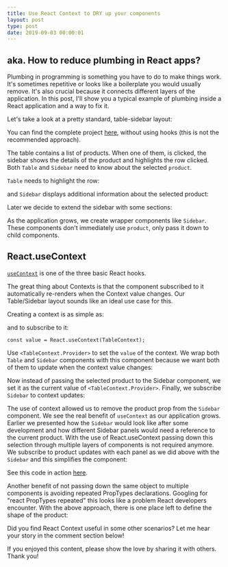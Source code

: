 ```yaml
---
title: Use React Context to DRY up your components
layout: post
type: post
date: 2019-09-03 00:00:01
---
```


## aka. How to reduce plumbing in React apps?

Plumbing in programming is something you have to do to make things work. It's sometimes repetitive or looks like a boilerplate you would usually remove. It's also crucial because it connects different layers of the application. In this post, I'll show you a typical example of plumbing inside a React application and a way to fix it.

Let's take a look at a pretty standard, table-sidebar layout:

<script src="https://gist.github.com/akoskm/71c234a90dc39823eacd3bb6426164e4.js?file=index.jsx "></script>

You can find the complete project [here](https://codesandbox.io/embed/table-sidebar-layout-with-plumbing-xk591?fontsize=14), without using hooks (this is not the recommended approach).

The table contains a list of products. When one of them, is clicked, the sidebar shows the details of the product and highlights the row clicked. Both `Table` and `Sidebar` need to know about the selected `product`.

`Table` needs to highlight the row:

<script src="https://gist.github.com/akoskm/71c234a90dc39823eacd3bb6426164e4.js?file=table.jsx "></script>

and `Sidebar` displays additional information about the selected product:

<script src="https://gist.github.com/akoskm/71c234a90dc39823eacd3bb6426164e4.js?file=sidebar.jsx "></script>

Later we decide to extend the sidebar with some sections:

<script src="https://gist.github.com/akoskm/71c234a90dc39823eacd3bb6426164e4.js?file=sidebar-v2.jsx "></script>

As the application grows, we create wrapper components like `Sidebar`. These components don't immediately use `product`, only pass it down to child components.


## React.useContext

[`useContext`](https://reactjs.org/docs/hooks-reference.html#usecontext) is one of the three basic React hooks.

The great thing about Contexts is that the component subscribed to it automatically re-renders when the Context value changes. Our Table/Sidebar layout sounds like an ideal use case for this.

Creating a context is as simple as:

<script src="https://gist.github.com/akoskm/71c234a90dc39823eacd3bb6426164e4.js?file=table-context.jsx "></script>

and to subscribe to it:

    const value = React.useContext(TableContext);

Use `<TableContext.Provider>` to set the `value` of the context. We wrap both `Table` and `Sidebar` components with this component because we want both of them to update when the context value changes:

<script src="https://gist.github.com/akoskm/71c234a90dc39823eacd3bb6426164e4.js?file=index-new.jsx "></script>

Now instead of passing the selected product to the Sidebar component, we set it as the current value of `<TableContext.Provider>`. Finally, we subscribe `Sidebar` to context updates:

<script src="https://gist.github.com/akoskm/71c234a90dc39823eacd3bb6426164e4.js?file=sidebar-new.jsx "></script>

The use of context allowed us to remove the product prop from the `Sidebar` component.
We see the real benefit of `useContext` as our application grows. Earlier we presented how the `Sidebar` would look like after some development and how different Sidebar panels would need a reference to the current product. With the use of React.useContext passing down this selection through multiple layers of components is not required anymore. We subscribe to product updates with each panel as we did above with the `Sidebar` and this simplifies the component:

<script src="https://gist.github.com/akoskm/71c234a90dc39823eacd3bb6426164e4.js?file=sidebar-v2-new.jsx "></script>

See this code in action [here](https://codesandbox.io/embed/table-sidebar-layout-with-usecontext-os7wr?fontsize=14).

Another benefit of not passing down the same object to multiple components is avoiding repeated PropTypes declarations. Googling for "react PropTypes repeated" this looks like a problem React developers encounter. With the above approach, there is one place left to define the shape of the product:

<script src="https://gist.github.com/akoskm/71c234a90dc39823eacd3bb6426164e4.js?file=table-context-proptypes.jsx "></script>

Did you find React Context useful in some other scenarios? Let me hear your story in the comment section below!

If you enjoyed this content, please show the love by sharing it with others. Thank you!